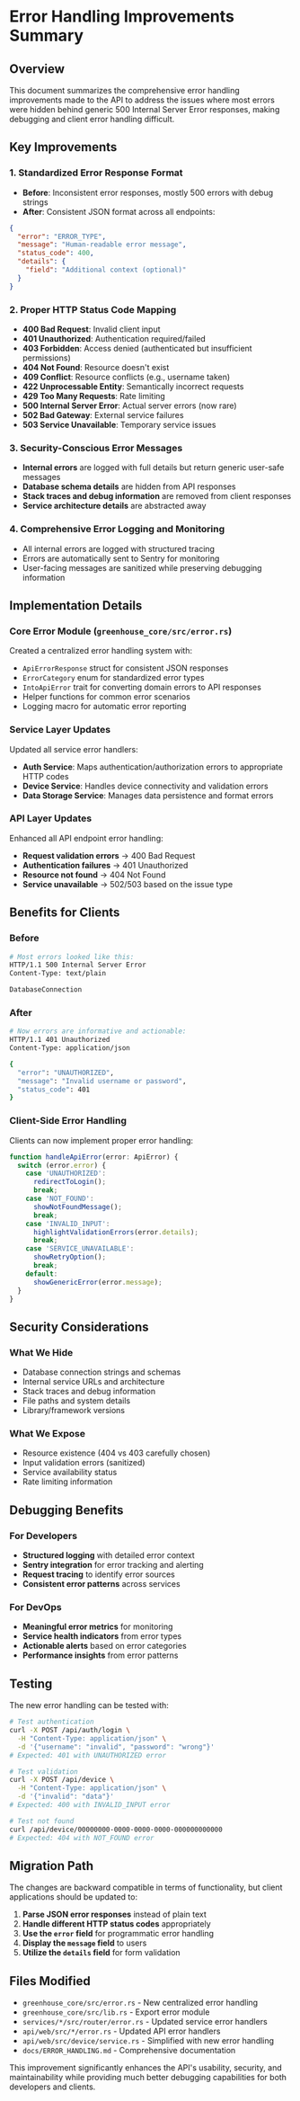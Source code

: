 # Error Handling Improvements Summary

## Overview

This document summarizes the comprehensive error handling improvements made to the API to address the issues where most errors were hidden behind generic 500 Internal Server Error responses, making debugging and client error handling difficult.

## Key Improvements

### 1. Standardized Error Response Format

- **Before**: Inconsistent error responses, mostly 500 errors with debug strings
- **After**: Consistent JSON format across all endpoints:

```json
{
  "error": "ERROR_TYPE",
  "message": "Human-readable error message", 
  "status_code": 400,
  "details": {
    "field": "Additional context (optional)"
  }
}
```

### 2. Proper HTTP Status Code Mapping

- **400 Bad Request**: Invalid client input
- **401 Unauthorized**: Authentication required/failed
- **403 Forbidden**: Access denied (authenticated but insufficient permissions)
- **404 Not Found**: Resource doesn't exist
- **409 Conflict**: Resource conflicts (e.g., username taken)
- **422 Unprocessable Entity**: Semantically incorrect requests
- **429 Too Many Requests**: Rate limiting
- **500 Internal Server Error**: Actual server errors (now rare)
- **502 Bad Gateway**: External service failures
- **503 Service Unavailable**: Temporary service issues

### 3. Security-Conscious Error Messages

- **Internal errors** are logged with full details but return generic user-safe messages
- **Database schema details** are hidden from API responses
- **Stack traces and debug information** are removed from client responses
- **Service architecture details** are abstracted away

### 4. Comprehensive Error Logging and Monitoring

- All internal errors are logged with structured tracing
- Errors are automatically sent to Sentry for monitoring
- User-facing messages are sanitized while preserving debugging information

## Implementation Details

### Core Error Module (`greenhouse_core/src/error.rs`)

Created a centralized error handling system with:

- `ApiErrorResponse` struct for consistent JSON responses
- `ErrorCategory` enum for standardized error types
- `IntoApiError` trait for converting domain errors to API responses
- Helper functions for common error scenarios
- Logging macro for automatic error reporting

### Service Layer Updates

Updated all service error handlers:

- **Auth Service**: Maps authentication/authorization errors to appropriate HTTP codes
- **Device Service**: Handles device connectivity and validation errors
- **Data Storage Service**: Manages data persistence and format errors

### API Layer Updates

Enhanced all API endpoint error handling:

- **Request validation errors** → 400 Bad Request
- **Authentication failures** → 401 Unauthorized
- **Resource not found** → 404 Not Found
- **Service unavailable** → 502/503 based on the issue type

## Benefits for Clients

### Before
```bash
# Most errors looked like this:
HTTP/1.1 500 Internal Server Error
Content-Type: text/plain

DatabaseConnection
```

### After
```bash
# Now errors are informative and actionable:
HTTP/1.1 401 Unauthorized
Content-Type: application/json

{
  "error": "UNAUTHORIZED",
  "message": "Invalid username or password",
  "status_code": 401
}
```

### Client-Side Error Handling

Clients can now implement proper error handling:

```typescript
function handleApiError(error: ApiError) {
  switch (error.error) {
    case 'UNAUTHORIZED':
      redirectToLogin();
      break;
    case 'NOT_FOUND':
      showNotFoundMessage();
      break;
    case 'INVALID_INPUT':
      highlightValidationErrors(error.details);
      break;
    case 'SERVICE_UNAVAILABLE':
      showRetryOption();
      break;
    default:
      showGenericError(error.message);
  }
}
```

## Security Considerations

### What We Hide
- Database connection strings and schemas
- Internal service URLs and architecture
- Stack traces and debug information
- File paths and system details
- Library/framework versions

### What We Expose
- Resource existence (404 vs 403 carefully chosen)
- Input validation errors (sanitized)
- Service availability status
- Rate limiting information

## Debugging Benefits

### For Developers
- **Structured logging** with detailed error context
- **Sentry integration** for error tracking and alerting
- **Request tracing** to identify error sources
- **Consistent error patterns** across services

### For DevOps
- **Meaningful error metrics** for monitoring
- **Service health indicators** from error types
- **Actionable alerts** based on error categories
- **Performance insights** from error patterns

## Testing

The new error handling can be tested with:

```bash
# Test authentication
curl -X POST /api/auth/login \
  -H "Content-Type: application/json" \
  -d '{"username": "invalid", "password": "wrong"}'
# Expected: 401 with UNAUTHORIZED error

# Test validation
curl -X POST /api/device \
  -H "Content-Type: application/json" \
  -d '{"invalid": "data"}'
# Expected: 400 with INVALID_INPUT error

# Test not found
curl /api/device/00000000-0000-0000-0000-000000000000
# Expected: 404 with NOT_FOUND error
```

## Migration Path

The changes are backward compatible in terms of functionality, but client applications should be updated to:

1. **Parse JSON error responses** instead of plain text
2. **Handle different HTTP status codes** appropriately
3. **Use the `error` field** for programmatic error handling
4. **Display the `message` field** to users
5. **Utilize the `details` field** for form validation

## Files Modified

- `greenhouse_core/src/error.rs` - New centralized error handling
- `greenhouse_core/src/lib.rs` - Export error module
- `services/*/src/router/error.rs` - Updated service error handlers
- `api/web/src/*/error.rs` - Updated API error handlers
- `api/web/src/device/service.rs` - Simplified with new error handling
- `docs/ERROR_HANDLING.md` - Comprehensive documentation

This improvement significantly enhances the API's usability, security, and maintainability while providing much better debugging capabilities for both developers and clients.